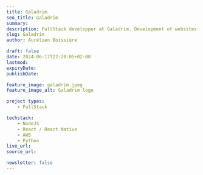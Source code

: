 ```yaml
---
title: Galadrim
seo_title: Galadrim
summary: 
description: FullStack developper at Galadrim. Development of websites and mobile applications in constant supervision of the clients. Used a wide range of technologies such as NodeJS, React, React Native, AWS and Python.
slug: Galadrim
author: Aurélien Boissière

draft: false
date: 2024-06-17T22:20:05+02:00
lastmod: 
expiryDate: 
publishDate: 

feature_image: galadrim.jpeg
feature_image_alt: Galadrim logo

project types: 
    - FullStack

techstack:
    - NodeJS
    - React / React Native
    - AWS
    - Python
live_url: 
source_url: 

newsletter: false
---
```



